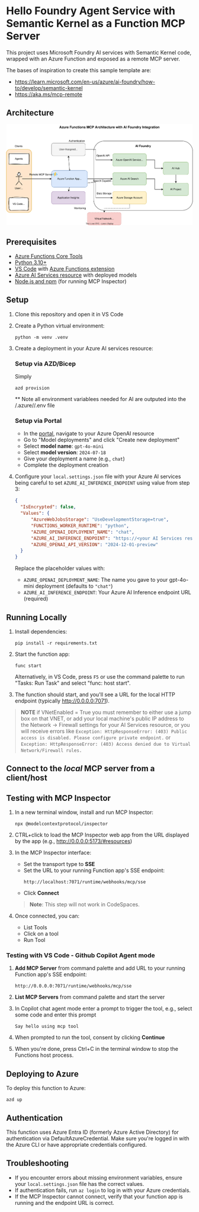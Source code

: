 # Hello Foundry Agent Service with Semantic Kernel as a Function MCP Server

This project uses Microsoft Foundry AI services with Semantic Kernel code, wrapped with an Azure Function and exposed as a remote MCP server.

The bases of inspiration to create this sample template are:
- https://learn.microsoft.com/en-us/azure/ai-foundry/how-to/develop/semantic-kernel
- https://aka.ms/mcp-remote

## Architecture

![Architecture Diagram](./architecture-diagram.svg)

## Prerequisites

- [Azure Functions Core Tools](https://learn.microsoft.com/azure/azure-functions/functions-run-local)
- [Python 3.10+](https://www.python.org/downloads/)
- [VS Code](https://code.visualstudio.com/) with [Azure Functions extension](https://marketplace.visualstudio.com/items?itemName=ms-azuretools.vscode-azurefunctions)
- [Azure AI Services resource](https://portal.azure.com) with deployed models
- [Node.js and npm](https://nodejs.org/) (for running MCP Inspector)

## Setup

1. Clone this repository and open it in VS Code

2. Create a Python virtual environment:
   ```
   python -m venv .venv
   ```

3. Create a deployment in your Azure AI services resource:

   ### Setup via AZD/Bicep

   Simply
   ```shell
   azd provision
   ```
   ** Note all environment variablees needed for AI are outputed into the /.azure/<your env name>/.env file

   ### Setup via Portal
      - In the [portal](https://ai.azure.com), navigate to your Azure OpenAI resource
      - Go to "Model deployments" and click "Create new deployment"
      - Select **model name**: `gpt-4o-mini`
      - Select **model version**: `2024-07-18`
      - Give your deployment a name (e.g., `chat`)
      - Complete the deployment creation

4. Configure your `local.settings.json` file with your Azure AI services being careful to set `AZURE_AI_INFERENCE_ENDPOINT` using value from step 3:
   ```json
   {
     "IsEncrypted": false,
     "Values": {
         "AzureWebJobsStorage": "UseDevelopmentStorage=true",
         "FUNCTIONS_WORKER_RUNTIME": "python",
         "AZURE_OPENAI_DEPLOYMENT_NAME": "chat",
         "AZURE_AI_INFERENCE_ENDPOINT": "https://<your AI Services resource>.cognitiveservices.azure.com/",
         "AZURE_OPENAI_API_VERSION": "2024-12-01-preview"
     }
   }
   ```

   Replace the placeholder values with:
   - `AZURE_OPENAI_DEPLOYMENT_NAME`: The name you gave to your gpt-4o-mini deployment (defaults to `"chat"`)
   - `AZURE_AI_INFERENCE_ENDPOINT`: Your Azure AI Inference endpoint URL (required)

## Running Locally

1. Install dependencies:
   ```
   pip install -r requirements.txt
   ```

2. Start the function app:
   ```
   func start
   ```
   
   Alternatively, in VS Code, press `F5` or use the command palette to run "Tasks: Run Task" and select "func: host start".

3. The function should start, and you'll see a URL for the local HTTP endpoint (typically http://0.0.0.0:7071).

>**NOTE** if VNetEnabled = True you must remember to either use a jump box on that VNET, or add your local machine's public IP address to the Network -> Firewall settings for your AI Services resource, or you will receive errors like `Exception: HttpResponseError: (403) Public access is disabled. Please configure private endpoint.` or `Exception: HttpResponseError: (403) Access denied due to Virtual Network/Firewall rules.`


## Connect to the *local* MCP server from a client/host

## Testing with MCP Inspector

1. In a new terminal window, install and run MCP Inspector:
   ```
   npx @modelcontextprotocol/inspector
   ```

2. CTRL+click to load the MCP Inspector web app from the URL displayed by the app (e.g., http://0.0.0.0:5173/#resources)

3. In the MCP Inspector interface:
   - Set the transport type to **SSE**
   - Set the URL to your running Function app's SSE endpoint:
     ```
     http://localhost:7071/runtime/webhooks/mcp/sse
     ```
   - Click **Connect**

   > **Note**: This step will not work in CodeSpaces.

4. Once connected, you can:
   - List Tools
   - Click on a tool
   - Run Tool

### Testing with VS Code - Github Copilot Agent mode

1. **Add MCP Server** from command palette and add URL to your running Function app's SSE endpoint:

    ```shell
    http://0.0.0.0:7071/runtime/webhooks/mcp/sse
    ```

1. **List MCP Servers** from command palette and start the server
1. In Copilot chat agent mode enter a prompt to trigger the tool, e.g., select some code and enter this prompt

    ```plaintext
    Say hello using mcp tool
    ```

1. When prompted to run the tool, consent by clicking **Continue**

1. When you're done, press Ctrl+C in the terminal window to stop the Functions host process.

## Deploying to Azure

To deploy this function to Azure:

```shell
azd up
```

## Authentication

This function uses Azure Entra ID (formerly Azure Active Directory) for authentication via DefaultAzureCredential. Make sure you're logged in with the Azure CLI or have appropriate credentials configured.

## Troubleshooting

- If you encounter errors about missing environment variables, ensure your `local.settings.json` file has the correct values.
- If authentication fails, run `az login` to log in with your Azure credentials.
- If the MCP Inspector cannot connect, verify that your function app is running and the endpoint URL is correct.
